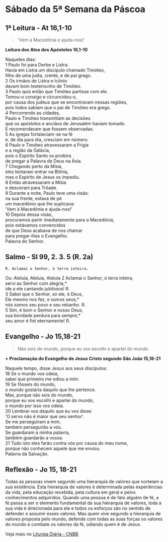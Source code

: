 # Sábado da 5ª Semana da Páscoa

## 1ª Leitura - At 16,1-10

> 'Vem à Macedônia e ajuda-nos!'

**Leitura dos Atos dos Apóstolos 16,1-10**

Naqueles dias:    
1 Paulo foi para Derbe e Listra.   
 Havia em Listra um discípulo chamado Timóteo,   
 filho de uma judia, crente, e de pai grego.    
2 Os irmãos de Listra e Icônio   
 davam bom testemunho de Timóteo.    
3 Paulo quis então que Timóteo partisse com ele.   
 Tomou-o consigo e circuncidou-o,   
 por causa dos judeus que se encontravam nessas regiões,   
 pois todos sabiam que o pai de Timóteo era grego.    
4 Percorrendo as cidades,   
 Paulo e Timóteo transmitiam as decisões   
 que os apóstolos e anciãos de Jerusalém haviam tomado.   
 E recomendavam que fossem observadas.    
5 As igrejas fortaleciam-se na fé   
 e, de dia para dia, cresciam em número.    
6 Paulo e Timóteo atravessaram a Frígia   
 e a região da Galácia,   
 pois o Espírito Santo os proibira   
 de pregar a Palavra de Deus na Ásia.    
7 Chegando perto da Mísia,   
 eles tentaram entrar na Bitínia,   
 mas o Espírito de Jesus os impediu.    
8 Então atravessaram a Mísia   
 e desceram para Trôade.    
9 Durante a noite, Paulo teve uma visão:   
 na sua frente, estava de pé   
 um macedônio que lhe suplicava:   
 'Vem à Macedônia e ajuda-nos!'    
10 Depois dessa visão,   
 procuramos partir imediatamente para a Macedônia,   
 pois estávamos convencidos   
 de que Deus acabava de nos chamar   
 para pregar-lhes o Evangelho.   
 Palavra do Senhor.

## Salmo - Sl 99, 2. 3. 5 (R. 2a)

`R. Aclamai o Senhor, ó terra inteira.`

Ou: Aleluia, Aleluia, Aleluia 
2 Aclamai o Senhor, ó terra inteira,   
 servi ao Senhor com alegria,*   
 ide a ele cantando jubilosos! R.    
3 Sabei que o Senhor, só ele, é Deus,    
 Ele mesmo nos fez, e somos seus,*   
 nós somos seu povo e seu rebanho. R.    
5 Sim, é bom o Senhor e nosso Deus,   
 sua bondade perdura para sempre,*   
 seu amor é fiel eternamente! R.

## Evangelho - Jo 15,18-21

> Não sois do mundo, porque eu vos escolhi e apartei do mundo.

**+ Proclamação do Evangelho de Jesus Cristo segundo São João 15,18-21**

Naquele tempo, disse Jesus aos seus discípulos:    
18 Se o mundo vos odeia,   
 sabei que primeiro me odiou a mim.    
19 Se fôsseis do mundo,   
 o mundo gostaria daquilo que lhe pertence.   
 Mas, porque não sois do mundo,   
 porque eu vos escolhi e apartei do mundo,   
 o mundo por isso vos odeia.    
20 Lembrai-vos daquilo que eu vos disse:   
 'O servo não é maior que seu senhor'.   
 Se me perseguiram a mim,    
 também perseguirão a vós.   
 Se guardaram a minha palavra,   
 também guardarão a vossa.    
21 Tudo isto eles farão contra vós por causa do meu nome,   
 porque não conhecem aquele que me enviou.   
 Palavra da Salvação.

## Reflexão - Jo 15, 18-21

Todas as pessoas vivem segundo uma hierarquia de valores que norteiam a sua existência. Esta hierarquia de valores é determinada pelas experiências da vida, pela educação recebida, pela cultura em geral e pelos conhecimentos adquiridos. Quando uma pessoa é de fato alguém de fé, a fé passa a ser o elemento fundamental da sua hierarquia de valores, toda a sua vida é direcionada para ela e todos os esforços são no sentido de defender e assumir esses valores. Mas quem vive segundo a hierarquia de valores proposta pelo mundo, defende com todas as suas forças os valores do mundo e combate os valores da fé, odiando quem é de Jesus.

Veja mais no [Liturgia Diária - CNBB](http://liturgiadiaria.cnbb.org.br/app/user/user/UserView.php?ano=2017&mes=5&dia=20)